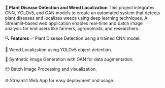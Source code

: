 
**🌱 Plant Disease Detection and Weed Localization**
This project integrates CNN, YOLOv5, and GAN models to create an automated system that detects plant diseases and localizes weeds using deep learning techniques. A Streamlit-based web application enables real-time and batch image analysis for end users like farmers, agronomists, and researchers.

🔍 **Features**
✅ Plant Disease Detection using a trained CNN model.

🎯 Weed Localization using YOLOv5 object detection.

🧠 Synthetic Image Generation with GAN for data augmentation.

📦 Batch Image Processing and visualization.

🌐 Streamlit Web App for easy deployment and usage.
